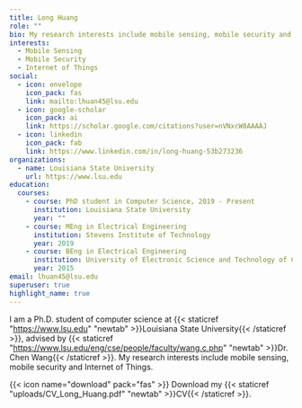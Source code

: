 ```yaml
---
title: Long Huang
role: ""
bio: My research interests include mobile sensing, mobile security and IoT.
interests:
  - Mobile Sensing
  - Mobile Security
  - Internet of Things
social:
  - icon: envelope
    icon_pack: fas
    link: mailto:lhuan45@lsu.edu
  - icon: google-scholar
    icon_pack: ai
    link: https://scholar.google.com/citations?user=nVNxcW8AAAAJ
  - icon: linkedin
    icon_pack: fab
    link: https://www.linkedin.com/in/long-huang-53b273236
organizations:
  - name: Louisiana State University
    url: https://www.lsu.edu
education:
  courses:
    - course: PhD student in Computer Science, 2019 - Present
      institution: Louisiana State University
      year: ""
    - course: MEng in Electrical Engineering
      institution: Stevens Institute of Technology
      year: 2019
    - course: BEng in Electrical Engineering
      institution: University of Electronic Science and Technology of China
      year: 2015
email: lhuan45@lsu.edu
superuser: true
highlight_name: true
---
```

 I am a Ph.D. student of computer science at {{< staticref "https://www.lsu.edu" "newtab" >}}Louisiana State University{{< /staticref >}}, advised by {{< staticref "https://www.lsu.edu/eng/cse/people/faculty/wang.c.php" "newtab" >}}Dr. Chen Wang{{< /staticref >}}. My research interests include mobile sensing, mobile security and Internet of Things. 

{{< icon name="download" pack="fas" >}} Download my {{< staticref "uploads/CV_Long_Huang.pdf" "newtab" >}}CV{{< /staticref >}}.